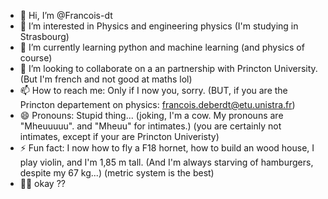 - 👋 Hi, I’m @Francois-dt
- 👀 I’m interested in Physics and engineering physics (I'm studying in Strasbourg)
- 🌱 I’m currently learning python and machine learning (and physics of course)
- 💞️ I’m looking to collaborate on a an partnership with Princton University. (But I'm french and not good at maths lol)
- 📫 How to reach me: Only if I now you, sorry. (BUT, if you are the Princton departement on physics: francois.deberdt@etu.unistra.fr)
- 😄 Pronouns: Stupid thing... (joking, I'm a cow. My pronouns are "Mheuuuuu". and "Mheuu" for intimates.) (you are certainly not intimates, except if your are Princton Univeristy)
- ⚡ Fun fact: I now how to fly a F18 hornet, how to build an wood house, I play violin, and I'm 1,85 m tall. (And I'm always starving of hamburgers, despite my 67 kg...) (metric system is the best)
- 🍺🏢 okay ??
<!---
Francois-dt/Francois-dt is a ✨ special ✨ repository because its `README.md` (this file) appears on your GitHub profile.
You can click the Preview link to take a look at your changes.
--->
